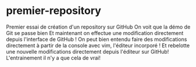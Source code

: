# premier-repository
Premier essai de création d'un repository sur GitHub
On voit que la démo de Git se passe bien
Et maintenant on effectue une modification directement depuis l'interface de GitHub !
On peut bien entendu faire des modifications directement à partir de la console avec vim, l'éditeur incorporé !
Et rebelotte une nouvelle modifications directement depuis l'éditeur sur GitHub! L'entrainement il n'y a que cela de vrai!
